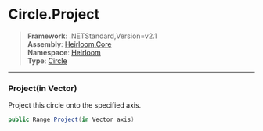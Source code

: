# Circle.Project

> **Framework**: .NETStandard,Version=v2.1  
> **Assembly**: [Heirloom.Core][0]  
> **Namespace**: [Heirloom][0]  
> **Type**: [Circle][1]  

--------------------------------------------------------------------------------

### Project(in Vector)

Project this circle onto the specified axis.

```cs
public Range Project(in Vector axis)
```

[0]: ../Heirloom.Core.md
[1]: Heirloom.Circle.md
